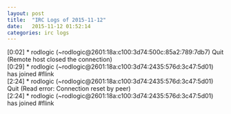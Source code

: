 ```yaml
---
layout: post
title:  "IRC Logs of 2015-11-12"
date:   2015-11-12 01:52:14
categories: irc logs
---
```

<span class="irc-date">[0:02]</span> <span class="irc-navy">* rodlogic (~rodlogic@2601:18a:c100:3d74:500c:85a2:789:7db7) Quit (Remote host closed the connection)</span><br />
<span class="irc-date">[0:29]</span> <span class="irc-green">* rodlogic (~rodlogic@2601:18a:c100:3d74:2435:576d:3c47:5d01) has joined #flink</span><br />
<span class="irc-date">[2:24]</span> <span class="irc-navy">* rodlogic (~rodlogic@2601:18a:c100:3d74:2435:576d:3c47:5d01) Quit (Read error: Connection reset by peer)</span><br />
<span class="irc-date">[2:24]</span> <span class="irc-green">* rodlogic (~rodlogic@2601:18a:c100:3d74:2435:576d:3c47:5d01) has joined #flink</span><br />
